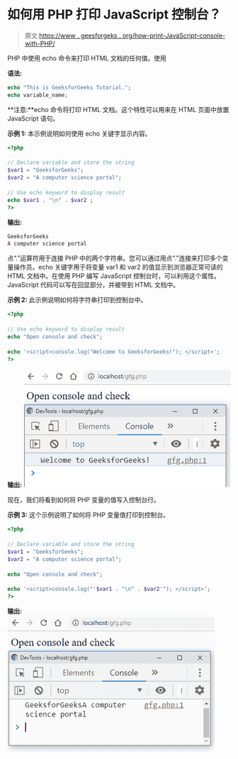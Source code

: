 # 如何用 PHP 打印 JavaScript 控制台？

> 原文:[https://www . geesforgeks . org/how-print-JavaScript-console-with-PHP/](https://www.geeksforgeeks.org/how-to-print-javascript-console-with-php/)

PHP 中使用 echo 命令来打印 HTML 文档的任何值。使用

**语法:**

```php
echo "This is GeeksforGeeks Tutorial.";
echo variable_name;

```

**注意:**echo 命令将打印 HTML 文档。这个特性可以用来在 HTML 页面中放置 JavaScript 语句。

**示例 1:** 本示例说明如何使用 echo 关键字显示内容。

```php
<?php 

// Declare variable and store the string
$var1 = "GeeksforGeeks";
$var2 = "A computer science portal";

// Use echo keyword to display result
echo $var1 . "\n" . $var2 ;
?>
```

**输出:**

```php
GeeksforGeeks
A computer science portal
```

点“.”运算符用于连接 PHP 中的两个字符串。您可以通过用点“.”连接来打印多个变量操作员。echo 关键字用于将变量 var1 和 var2 的值显示到浏览器正常可读的 HTML 文档中。在使用 PHP 编写 JavaScript 控制台时，可以利用这个属性。JavaScript 代码可以写在回显部分，并被带到 HTML 文档中。

**示例 2:** 此示例说明如何将字符串打印到控制台中。

```php
<?php 

// Use echo keyword to display result
echo "Open console and check";

echo '<script>console.log("Welcome to GeeksforGeeks!"); </script>';
?>
```

**输出:**
![](img/b5d69fa5b3ac62a0417fae291676c29e.png)

现在，我们将看到如何将 PHP 变量的值写入控制台行。

**示例 3:** 这个示例说明了如何将 PHP 变量值打印到控制台。

```php
<?php 

// Declare variable and store the string
$var1 = "GeeksforGeeks";
$var2 = "A computer science portal";

echo "Open console and check";

echo '<script>console.log("'$var1 . "\n" . $var2'"); </script>';
?>
```

**输出:**
![](img/a059886d3c5aed95994ab53fb6bcb62b.png)